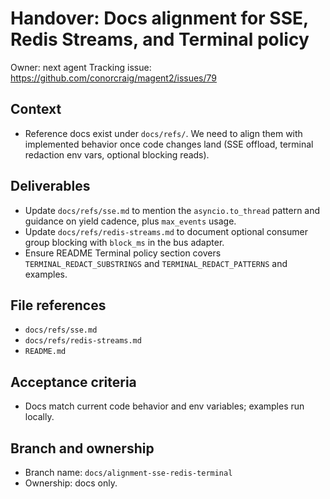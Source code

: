 # Handover: Docs alignment for SSE, Redis Streams, and Terminal policy

Owner: next agent
Tracking issue: https://github.com/conorcraig/magent2/issues/79

## Context

- Reference docs exist under `docs/refs/`. We need to align them with implemented behavior once code changes land (SSE offload, terminal redaction env vars, optional blocking reads).

## Deliverables

- Update `docs/refs/sse.md` to mention the `asyncio.to_thread` pattern and guidance on yield cadence, plus `max_events` usage.
- Update `docs/refs/redis-streams.md` to document optional consumer group blocking with `block_ms` in the bus adapter.
- Ensure README Terminal policy section covers `TERMINAL_REDACT_SUBSTRINGS` and `TERMINAL_REDACT_PATTERNS` and examples.

## File references

- `docs/refs/sse.md`
- `docs/refs/redis-streams.md`
- `README.md`

## Acceptance criteria

- Docs match current code behavior and env variables; examples run locally.

## Branch and ownership

- Branch name: `docs/alignment-sse-redis-terminal`
- Ownership: docs only.